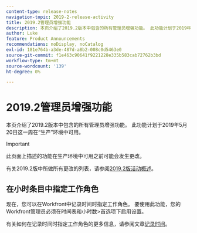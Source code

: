 ```yaml
---
content-type: release-notes
navigation-topic: 2019-2-release-activity
title: 2019.2管理员增强功能
description: 本页介绍了2019.2版本中包含的所有管理员增强功能。 此功能计划于2019年5月20日这一周在“生产”环境中可用。
author: Luke
feature: Product Announcements
recommendations: noDisplay, noCatalog
exl-id: 181e764b-a3de-487d-a8b2-008c0d5463e0
source-git-commit: f1e463c90641f9221228e335b583cab72762b3bd
workflow-type: tm+mt
source-wordcount: '139'
ht-degree: 0%

---
```


# 2019.2管理员增强功能

本页介绍了2019.2版本中包含的所有管理员增强功能。 此功能计划于2019年5月20日这一周在“生产”环境中可用。

>[!IMPORTANT]
>
>此页面上描述的功能在生产环境中可用之前可能会发生更改。

有关2019.2版中所做所有更改的列表，请参阅[2019.2版活动概述](../../../../product-announcements/product-releases/quarterly-release-archive/2019.2-release-activity/2019-2-release-activity-overview.md)。

## 在小时条目中指定工作角色

现在，您可以在Workfront中记录时间时指定工作角色。 要使用此功能，您的Workfront管理员必须在时间表和小时数>首选项下启用设置。

有关如何在记录时间时指定工作角色的更多信息，请参阅文章[记录时间](../../../../timesheets/create-and-manage-timesheets/log-time.md)。
